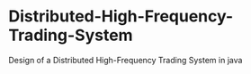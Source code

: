 # Distributed-High-Frequency-Trading-System
Design of a Distributed High-Frequency Trading System in java
